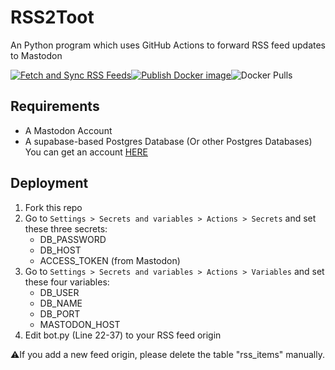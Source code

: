 # RSS2Toot

An Python program which uses GitHub Actions to forward RSS feed updates to Mastodon

[![Fetch and Sync RSS Feeds](https://github.com/Jonathan523/RSS2Toot/actions/workflows/fetch_and_sync.yml/badge.svg)](https://github.com/Jonathan523/RSS2Toot/actions/workflows/fetch_and_sync.yml)[![Publish Docker image](https://github.com/Jonathan523/RSS2Toot/actions/workflows/publish_docker_image.yml/badge.svg)](https://github.com/Jonathan523/RSS2Toot/actions/workflows/publish_docker_image.yml)![Docker Pulls](https://img.shields.io/docker/pulls/jonathan52306/rss2toot)

## Requirements

- A Mastodon Account
- A supabase-based Postgres Database (Or other Postgres Databases)
  You can get an account [HERE](https://supabase.com/)

## Deployment

1. Fork this repo
2. Go to `Settings > Secrets and variables > Actions > Secrets` and set these three secrets:
   - DB_PASSWORD
   - DB_HOST
   - ACCESS_TOKEN (from Mastodon)
3. Go to `Settings > Secrets and variables > Actions > Variables` and set these four variables:
   - DB_USER
   - DB_NAME
   - DB_PORT
   - MASTODON_HOST
4. Edit bot.py (Line 22-37) to your RSS feed origin

⚠️If you add a new feed origin, please delete the table "rss_items" manually.